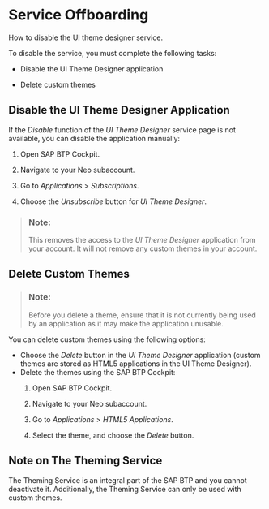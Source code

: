 <!-- loiocc6d67f1f0ac4fb1b402983b2bbfd670 -->

# Service Offboarding

How to disable the UI theme designer service.

To disable the service, you must complete the following tasks:

-   Disable the UI Theme Designer application

-   Delete custom themes




<a name="loiocc6d67f1f0ac4fb1b402983b2bbfd670__section_cw1_bcc_1lb"/>

## Disable the UI Theme Designer Application

If the *Disable* function of the *UI Theme Designer* service page is not available, you can disable the application manually:

1.  Open SAP BTP Cockpit.

2.  Navigate to your Neo subaccount.

3.  Go to *Applications* \> *Subscriptions*.

4.  Choose the *Unsubscribe* button for *UI Theme Designer*.


> ### Note:  
> This removes the access to the *UI Theme Designer* application from your account. It will not remove any custom themes in your account.



<a name="loiocc6d67f1f0ac4fb1b402983b2bbfd670__section_pnm_bcc_1lb"/>

## Delete Custom Themes

> ### Note:  
> Before you delete a theme, ensure that it is not currently being used by an application as it may make the application unusable.

You can delete custom themes using the following options:

-   Choose the *Delete* button in the *UI Theme Designer* application \(custom themes are stored as HTML5 applications in the UI Theme Designer\).
-   Delete the themes using the SAP BTP Cockpit:
    1.  Open SAP BTP Cockpit.

    2.  Navigate to your Neo subaccount.

    3.  Go to *Applications* \> *HTML5 Applications*.

    4.  Select the theme, and choose the *Delete* button.





<a name="loiocc6d67f1f0ac4fb1b402983b2bbfd670__section_h5x_bcc_1lb"/>

## Note on The Theming Service

The Theming Service is an integral part of the SAP BTP and you cannot deactivate it. Additionally, the Theming Service can only be used with custom themes.

